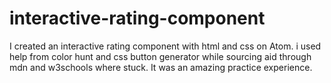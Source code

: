# interactive-rating-component
I created an interactive rating component with html and css on Atom. i used help from color hunt and css button generator while sourcing aid through mdn and w3schools where stuck. It was an amazing practice experience.
